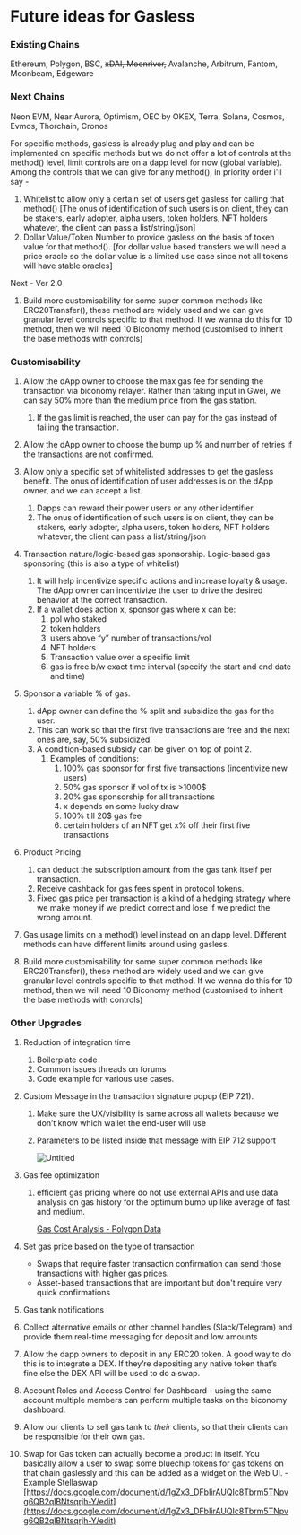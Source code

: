 # Future ideas for Gasless

### Existing Chains

Ethereum, Polygon, BSC, ~~xDAI, Moonriver,~~ Avalanche, Arbitrum, Fantom, Moonbeam, ~~Edgeware~~

### Next Chains

Neon EVM, Near Aurora, Optimism, OEC by OKEX, Terra, Solana, Cosmos, Evmos, Thorchain, Cronos

For specific methods, gasless is already plug and play and can be implemented on specific methods but we do not offer a lot of controls at the method() level, limit controls are on a dapp level for now (global variable). Among the controls that we can give for any method(), in priority order i'll say -

1. Whitelist to allow only a certain set of users get gasless for calling that method() [The onus of identification of such users is on client, they can be stakers, early adopter, alpha users, token holders, NFT holders whatever, the client can pass a list/string/json]
2. Dollar Value/Token Number to provide gasless on the basis of token value for that method(). [for dollar value based transfers we will need a price oracle so the dollar value is a limited use case since not all tokens will have stable oracles]

Next - Ver 2.0

1. Build more customisability for some super common methods like ERC20Transfer(), these method are widely used and we can give granular level controls specific to that method. If we wanna do this for 10 method, then we will need 10 Biconomy method (customised to inherit the base methods with controls)

### Customisability

1. Allow the dApp owner to choose the max gas fee for sending the transaction via biconomy relayer. Rather than taking input in Gwei, we can say 50% more than the medium price from the gas station.
    1. If the gas limit is reached, the user can pay for the gas instead of failing the transaction.
2. Allow the dApp owner to choose the bump up % and number of retries if the transactions are not confirmed.
3. Allow only a specific set of whitelisted addresses to get the gasless benefit. The onus of identification of user addresses is on the dApp owner, and we can accept a list.
    1. Dapps can reward their power users or any other identifier.
    2. The onus of identification of such users is on client, they can be stakers, early adopter, alpha users, token holders, NFT holders whatever, the client can pass a list/string/json
4. Transaction nature/logic-based gas sponsorship. Logic-based gas sponsoring (this is also a type of whitelist)
    1. It will help incentivize specific actions and increase loyalty & usage. The dApp owner can incentivize the user to drive the desired behavior at the correct transaction.
    2. If a wallet does action x, sponsor gas where x can be:
        1. ppl who staked
        2. token holders
        3. users above “y” number of transactions/vol 
        4. NFT holders
        5. Transaction value over a specific limit
        6. gas is free b/w exact time interval (specify the start and end date and time)
5. Sponsor a variable % of gas.
    1. dApp owner can define the % split and subsidize the gas for the user.
    2. This can work so that the first five transactions are free and the next ones are, say, 50% subsidized.
    3. A condition-based subsidy can be given on top of point 2.
        1. Examples of conditions:
            1. 100% gas sponsor for first five transactions (incentivize new users) 
            2. 50% gas sponsor if vol of tx is >1000$
            3. 20% gas sponsorship for all transactions
            4. x depends on some lucky draw
            5. 100% till 20$ gas fee
            6. certain holders of an NFT get x% off their first five transactions
6. Product Pricing
    1. can deduct the subscription amount from the gas tank itself per transaction.
    2. Receive cashback for gas fees spent in protocol tokens.
    3. Fixed gas price per transaction is a kind of a hedging strategy where we make money if we predict correct and lose if we predict the wrong amount.
7. Gas usage limits on a method() level instead on an dapp level. Different methods can have different limits around using gasless.
    
     
    
8. Build more customisability for some super common methods like ERC20Transfer(), these method are widely used and we can give granular level controls specific to that method. If we wanna do this for 10 method, then we will need 10 Biconomy method (customised to inherit the base methods with controls)

### Other Upgrades

1. Reduction of integration time
    1. Boilerplate code
    2. Common issues threads on forums
    3. Code example for various use cases.
2. Custom Message in the transaction signature popup (EIP 721).
    1. Make sure the UX/visibility is same across all wallets because we don’t know which wallet the end-user will use
    2. Parameters to be listed inside that message with EIP 712 support
        
        ![Untitled](Future%20ideas%20for%20Gasless%2050c8017a64bf4b57bb4b5d99d86aed09/Untitled.png)
        
3. Gas fee optimization
    1. efficient gas pricing where do not use external APIs and use data analysis on gas history for the optimum bump up like average of fast and medium.
        
        [Gas Cost Analysis - Polygon Data](Future%20ideas%20for%20Gasless%2050c8017a64bf4b57bb4b5d99d86aed09/Gas%20Cost%20Analysis%20-%20Polygon%20Data%20d33830854d3c40d3ad7b4ab63225a9c0.md)
        
4. Set gas price based on the type of transaction
    - Swaps that require faster transaction confirmation can send those transactions with higher gas prices.
    - Asset-based transactions that are important but don't require very quick confirmations

5. Gas tank notifications

1. Collect alternative emails or other channel handles (Slack/Telegram) and provide them real-time messaging for deposit and low amounts
1. Allow the dapp owners to deposit in any ERC20 token. A good way to do this is to integrate a DEX. If they’re depositing any native token that’s fine else the DEX API will be used to do a swap.
2. Account Roles and Access Control for Dashboard - using the same account multiple members can perform multiple tasks on the biconomy dashboard.
3. Allow our clients to sell gas tank to *their* clients, so that their clients can be responsible for their own gas. 
4. Swap for Gas token can actually become a product in itself. You basically allow a user to swap some bluechip tokens for gas tokens on that chain gaslessly and this can be added as a widget on the Web UI. - Example Stellaswap [https://docs.google.com/document/d/1gZx3_DFbIirAUQIc8Tbrm5TNpvg6QB2qlBNtsqrjh-Y/edit](https://docs.google.com/document/d/1gZx3_DFbIirAUQIc8Tbrm5TNpvg6QB2qlBNtsqrjh-Y/edit)